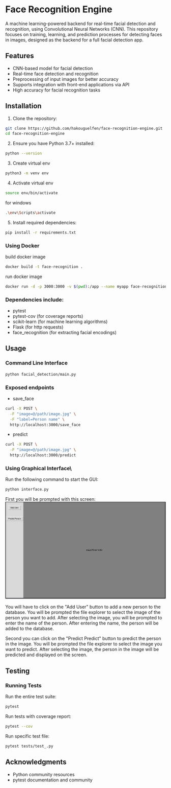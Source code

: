 # Face Recognition Engine
A machine learning-powered backend for real-time facial detection and recognition, using Convolutional Neural Networks (CNN). This repository focuses on training, learning, and prediction processes for detecting faces in images, designed as the backend for a full facial detection app.

## Features
* CNN-based model for facial detection
* Real-time face detection and recognition
* Preprocessing of input images for better accuracy
* Supports integration with front-end applications via API
* High accuracy for facial recognition tasks

## Installation
1. Clone the repository:
```bash
git clone https://github.com/hakouguelfen/face-recognition-engine.git
cd face-recognition-engine
```

2. Ensure you have Python 3.7+ installed:
```bash
python --version
```

3. Create virtual env
```bash
python3 -m venv env
```

4. Activate virtual env
```bash
source env/bin/activate
```
for windows
```bash
.\env\Scripts\activate
```

5. Install required dependencies:

```bash
pip install -r requirements.txt
```

### Using Docker
build docker image
```bash
docker build -t face-recognition .
```

run docker image
```bash
docker run -d -p 3000:3000 -v $(pwd):/app --name myapp face-recognition
```

### Dependencies include:
 * pytest
 * pytest-cov (for coverage reports)
 * scikit-learn (for machine learning algorithms)
 * Flask (for http requests)
 * face_recognition (for extracting facial encodings)

## Usage
### Command Line Interface
```bash
python facial_detection/main.py
```

### Exposed endpoints 
* save_face
```bash
curl -X POST \
  -F "image=@/path/image.jpg" \
  -F "label=Person name" \
  http://localhost:3000/save_face
```

* predict
```bash
curl -X POST \
  -F "image=@/path/image.jpg" \
  http://localhost:3000/predict
```

### Using Graphical Interface\
Run the following command to start the GUI:
```bash
python interface.py
```
First you will be prompted with this screen:
![Image](readme/image.png)

You will have to click on the "Add User" button to add a new person to the database. You will be prompted the file explorer to select the image of the person you want to add. After selecting the image, you will be prompted to enter the name of the person. After entering the name, the person will be added to the database.

Second you can click on the "Predict Predict" button to predict the person in the image. You will be prompted the file explorer to select the image you want to predict. After selecting the image, the person in the image will be predicted and displayed on the screen.


## Testing

### Running Tests
Run the entire test suite:
```bash
pytest
```

Run tests with coverage report:
```bash
pytest --cov
```

Run specific test file:
```bash
pytest tests/test_.py
```


## Acknowledgments
* Python community resources
* pytest documentation and community
